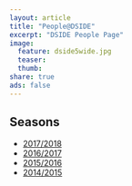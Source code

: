 ```yaml
---
layout: article
title: "People@DSIDE"
excerpt: "DSIDE People Page"
image:
  feature: dside5wide.jpg
  teaser:
  thumb:
share: true
ads: false
---
```

<!-- ![DSIDE Workshop](/images/dside5wide.jpg) -->

## Seasons
* [2017/2018](/people/2017-2018/)
* [2016/2017](/people/2016-2017/)
* [2015/2016](/people/2015-2016/)
* [2014/2015](/people/2014-2015/)
